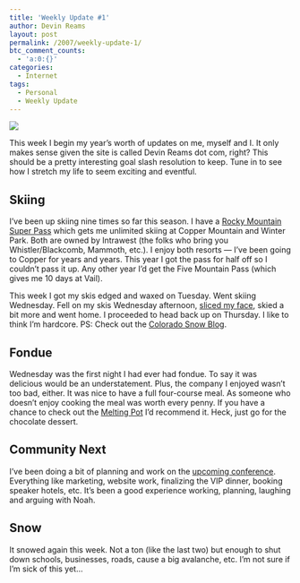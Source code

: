 ```yaml
---
title: 'Weekly Update #1'
author: Devin Reams
layout: post
permalink: /2007/weekly-update-1/
btc_comment_counts:
  - 'a:0:{}'
categories:
  - Internet
tags:
  - Personal
  - Weekly Update
---
```

<img src="https://devin.rea.ms/wp-content/uploads/2007/01/mountainrange.jpg" align="center" />

This week I begin my year&#8217;s worth of updates on me, myself and I. It only makes sense given the site is called Devin Reams dot com, right? This should be a pretty interesting goal slash resolution to keep. Tune in to see how I stretch my life to seem exciting and eventful.

<!--more-->

## Skiing

I&#8217;ve been up skiing nine times so far this season. I have a [Rocky Mountain Super Pass][1] which gets me unlimited skiing at Copper Mountain and Winter Park. Both are owned by Intrawest (the folks who bring you Whistler/Blackcomb, Mammoth, etc.). I enjoy both resorts &#8212; I&#8217;ve been going to Copper for years and years. This year I got the pass for half off so I couldn&#8217;t pass it up. Any other year I&#8217;d get the Five Mountain Pass (which gives me 10 days at Vail).

This week I got my skis edged and waxed on Tuesday. Went skiing Wednesday. Fell on my skis Wednesday afternoon, [sliced my face][2], skied a bit more and went home. I proceeded to head back up on Thursday. I like to think I&#8217;m hardcore. PS: Check out the [Colorado Snow Blog][3].

## Fondue

Wednesday was the first night I had ever had fondue. To say it was delicious would be an understatement. Plus, the company I enjoyed wasn&#8217;t too bad, either. It was nice to have a full four-course meal. As someone who doesn&#8217;t enjoy cooking the meal was worth every penny. If you have a chance to check out the [Melting Pot][4] I&#8217;d recommend it. Heck, just go for the chocolate dessert.

## Community Next

I&#8217;ve been doing a bit of planning and work on the [upcoming conference][5]. Everything like marketing, website work, finalizing the VIP dinner, booking speaker hotels, etc. It&#8217;s been a good experience working, planning, laughing and arguing with Noah.

## Snow

It snowed again this week. Not a ton (like the last two) but enough to shut down schools, businesses, roads, cause a big avalanche, etc. I&#8217;m not sure if I&#8217;m sick of this yet&#8230;

 [1]: http://www.passwagon.com/
 [2]: http://www.flickr.com/photos/devdev/348405885/
 [3]: http://www.coloradosnowblog.com/
 [4]: http://www.meltingpot.com/
 [5]: https://devin.rea.ms/2007/community-next/